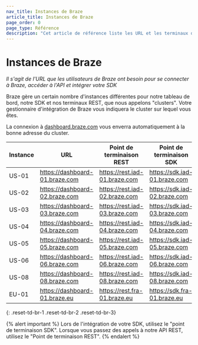```yaml
---
nav_title: Instances de Braze
article_title: Instances de Braze
page_order: 0
page_type: Référence
description: "Cet article de référence liste les URL et les terminaux du tableau de bord pour les instances Braze disponibles."
---
```


# Instances de Braze

_Il s'agit de l'URL que les utilisateurs de Braze ont besoin pour se connecter à Braze, accéder à l'API et intégrer votre SDK_

Braze gère un certain nombre d'instances différentes pour notre tableau de bord, notre SDK et nos terminaux REST, que nous appelons "clusters". Votre gestionnaire d'intégration de Braze vous indiquera le cluster sur lequel vous êtes.

La connexion à [dashboard.braze.com](https://dashboard.braze.com) vous enverra automatiquement à la bonne adresse du cluster.

| Instance | URL                            | Point de terminaison REST     | Point de terminaison SDK     |
| -------- | ------------------------------ | ----------------------------- | ---------------------------- |
| US-01    | https://dashboard-01.braze.com | https://rest.iad-01.braze.com | https://sdk.iad-01.braze.com |
| US-02    | https://dashboard-02.braze.com | https://rest.iad-02.braze.com | https://sdk.iad-02.braze.com |
| US-03    | https://dashboard-03.braze.com | https://rest.iad-03.braze.com | https://sdk.iad-03.braze.com |
| US-04    | https://dashboard-04.braze.com | https://rest.iad-04.braze.com | https://sdk.iad-04.braze.com |
| US-05    | https://dashboard-05.braze.com | https://rest.iad-05.braze.com | https://sdk.iad-05.braze.com |
| US-06    | https://dashboard-06.braze.com | https://rest.iad-06.braze.com | https://sdk.iad-06.braze.com |
| US-08    | https://dashboard-08.braze.com | https://rest.iad-08.braze.com | https://sdk.iad-08.braze.com |
| EU-01    | https://dashboard-01.braze.eu  | https://rest.fra-01.braze.eu  | https://sdk.fra-01.braze.eu  |
{: .reset-td-br-1 .reset-td-br-2 .reset-td-br-3}

{% alert important %}
Lors de l'intégration de votre SDK, utilisez le "point de terminaison SDK". Lorsque vous passez des appels à notre API REST, utilisez le "Point de terminaison REST".
{% endalert %}
